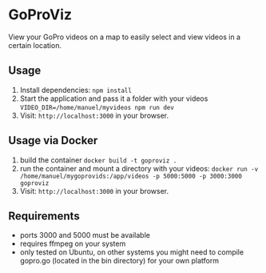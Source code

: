# GoProViz

View your GoPro videos on a map to easily select and view videos in a certain location.

## Usage

1. Install dependencies: `npm install`
2. Start the application and pass it a folder with your videos `VIDEO_DIR=/home/manuel/myvideos npm run dev`
3. Visit: `http://localhost:3000` in your browser.

## Usage via Docker

1. build the container `docker build -t goproviz .`
2. run the container and mount a directory with your videos: `docker run -v /home/manuel/mygoprovids:/app/videos -p 5000:5000 -p 3000:3000 goproviz`
3. Visit: `http://localhost:3000` in your browser.

## Requirements

- ports 3000 and 5000 must be available
- requires ffmpeg on your system
- only tested on Ubuntu, on other systems you might need to compile gopro.go (located in the bin directory) for your own platform

